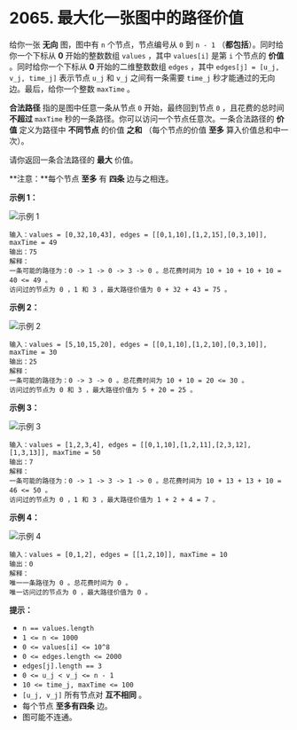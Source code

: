 # 2065. 最大化一张图中的路径价值

给你一张 **无向** 图，图中有 `n` 个节点，节点编号从 `0` 到 `n - 1` （**都包括**）。同时给你一个下标从 **0** 开始的整数数组 `values` ，其中 `values[i]` 是第 `i` 个节点的 **价值** 。同时给你一个下标从 **0** 开始的二维整数数组 `edges` ，其中 `edges[j] = [u_j, v_j, time_j]` 表示节点 `u_j` 和 `v_j` 之间有一条需要 `time_j` 秒才能通过的无向边。最后，给你一个整数 `maxTime` 。

**合法路径** 指的是图中任意一条从节点 `0` 开始，最终回到节点 `0` ，且花费的总时间 **不超过** `maxTime` 秒的一条路径。你可以访问一个节点任意次。一条合法路径的 **价值** 定义为路径中 **不同节点** 的价值 **之和** （每个节点的价值 **至多** 算入价值总和中一次）。

请你返回一条合法路径的 **最大** 价值。

**注意：**每个节点 **至多** 有 **四条** 边与之相连。

**示例 1：**

![示例 1](https://assets.leetcode.com/uploads/2021/10/19/ex1drawio.png)

```()
输入：values = [0,32,10,43], edges = [[0,1,10],[1,2,15],[0,3,10]], maxTime = 49
输出：75
解释：
一条可能的路径为：0 -> 1 -> 0 -> 3 -> 0 。总花费时间为 10 + 10 + 10 + 10 = 40 <= 49 。
访问过的节点为 0 ，1 和 3 ，最大路径价值为 0 + 32 + 43 = 75 。
```

**示例 2：**

![示例 2](https://assets.leetcode.com/uploads/2021/10/19/ex2drawio.png)

```()
输入：values = [5,10,15,20], edges = [[0,1,10],[1,2,10],[0,3,10]], maxTime = 30
输出：25
解释：
一条可能的路径为：0 -> 3 -> 0 。总花费时间为 10 + 10 = 20 <= 30 。
访问过的节点为 0 和 3 ，最大路径价值为 5 + 20 = 25 。
```

**示例 3：**

![示例 3](https://assets.leetcode.com/uploads/2021/10/19/ex31drawio.png)

```()
输入：values = [1,2,3,4], edges = [[0,1,10],[1,2,11],[2,3,12],[1,3,13]], maxTime = 50
输出：7
解释：
一条可能的路径为：0 -> 1 -> 3 -> 1 -> 0 。总花费时间为 10 + 13 + 13 + 10 = 46 <= 50 。
访问过的节点为 0 ，1 和 3 ，最大路径价值为 1 + 2 + 4 = 7 。
```

**示例 4：**

![示例 4](https://assets.leetcode.com/uploads/2021/10/21/ex4drawio.png)

```()
输入：values = [0,1,2], edges = [[1,2,10]], maxTime = 10
输出：0
解释：
唯一一条路径为 0 。总花费时间为 0 。
唯一访问过的节点为 0 ，最大路径价值为 0 。
```

**提示：**

- `n == values.length`
- `1 <= n <= 1000`
- `0 <= values[i] <= 10^8`
- `0 <= edges.length <= 2000`
- `edges[j].length == 3`
- `0 <= u_j < v_j <= n - 1`
- `10 <= time_j, maxTime <= 100`
- `[u_j, v_j]` 所有节点对 **互不相同** 。
- 每个节点 **至多有四条** 边。
- 图可能不连通。
